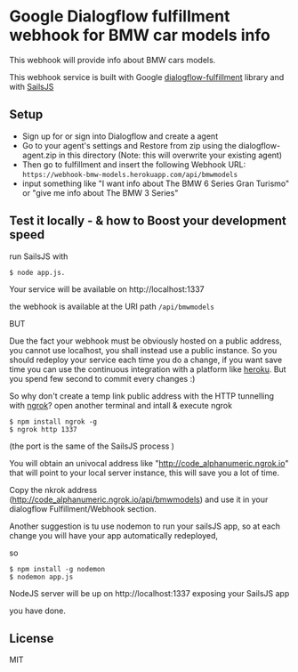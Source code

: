 # Google Dialogflow fulfillment webhook for BMW car models info


This webhook will provide info about BMW cars models.

This webhook service is built with Google [dialogflow-fulfillment] library  and with [SailsJS]

## Setup

* Sign up for or sign into Dialogflow and create a agent
* Go to your agent's settings and Restore from zip using the dialogflow-agent.zip in this directory (Note: this will overwrite your existing agent)
* Then go to fulfillment and insert the following Webhook URL: `https://webhook-bmw-models.herokuapp.com/api/bmwmodels`
* input something like "I want info about The BMW 6 Series Gran Turismo" or "give me info about The BMW 3 Series"

## Test it locally - & how to Boost your development speed

run SailsJS with

    $ node app.js.

Your service will be available on http://localhost:1337

the webhook is available at the URI path `/api/bmwmodels`

BUT 

Due the fact your webhook must be obviously hosted on a public address, you cannot use localhost, you shall instead use a public instance.
So you should redeploy your service each time you do a change, if you want save time you can use the continuous integration with a platform like [heroku].
But you spend few second to commit every changes :)

So why don't create a temp link public address with the HTTP tunnelling with [ngrok]? 
open another terminal and intall & execute ngrok

    $ npm install ngrok -g
    $ ngrok http 1337

(the port is the same of the SailsJS process )

You will obtain an univocal address like "http://code_alphanumeric.ngrok.io" that will point to your local server instance, this will save you a lot of time.


Copy the nkrok address (http://code_alphanumeric.ngrok.io/api/bmwmodels) and use it in your dialogflow Fulfillment/Webhook section.


Another suggestion is tu use nodemon to run your sailsJS app, so at each change you will have your  app automatically redeployed,

so 

    $ npm install -g nodemon
    $ nodemon app.js
    
NodeJS server will be up on http://localhost:1337 exposing your SailsJS app
 
 
you have done.

## License

MIT

[SailsJS]: <https://sailsjs.com>
[heroku]:<https://www.heroku.com>
[ngrok]: <https://ngrok.com/>
[dialogflow-fulfillment]: <https://github.com/dialogflow/dialogflow-fulfillment-nodejs>





